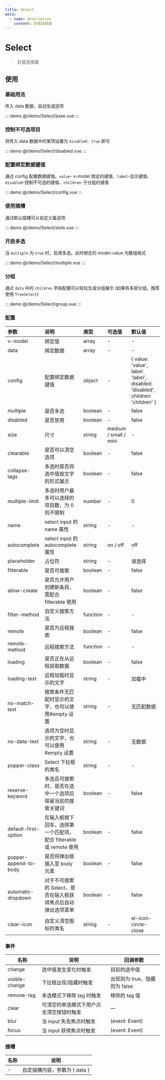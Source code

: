 ```yaml
---
title: Select
meta:
  - name: description
    content: 封装选择器
---
```


# Select

> 封装选择器

## 使用

### 基础用法

传入 data 数据，自动生成选项

::: demo
@/demo/Select/base.vue
:::

### 控制不可选项目

将传入 data 数据中的某项设置为 `disabled: true` 即可

::: demo
@/demo/Select/disabled.vue
:::

### 配置绑定数据键值

通过 config 配置数据键值。`value`- v-model 绑定的键值、`label`-显示键值、`disabled`-控制不可选的键值、`children`-子分组的键值

::: demo
@/demo/Select/config.vue
:::

### 使用插槽

通过默认插槽可以自定义备选项

::: demo
@/demo/Select/slots.vue
:::

### 开启多选

当 `multiple` 为 `true` 时，启用多选。此时绑定的 model-value 为数组格式

::: demo
@/demo/Select/multiple.vue
:::

### 分组

通过 `data` 中的 `children` 字段配置可以轻松生成分组展示 (如果有多层分组，推荐使用 `TreeSelect`)

::: demo
@/demo/Select/group.vue
:::

### 配置

| 参数                  | 说明                                                               | 类型     | 可选值                | 默认值                                                                         |
| :-------------------- | :----------------------------------------------------------------- | :------- | :-------------------- | :----------------------------------------------------------------------------- |
| v-model               | 绑定值                                                             | array    | -                     | -                                                                              |
| data                  | 绑定数据                                                           | array    | -                     | -                                                                              |
| config                | 配置绑定数据键值                                                   | object   | -                     | { value: 'value', label: 'label', disabled: 'disabled', children: 'children' } |
| multiple              | 是否多选                                                           | boolean  | -                     | false                                                                          |
| disabled              | 是否禁用                                                           | boolean  | -                     | false                                                                          |
| size                  | 尺寸                                                               | string   | medium / small / mini | -                                                                              |
| clearable             | 是否可以清空选项                                                   | boolean  | -                     | false                                                                          |
| collapse-tags         | 多选时是否将选中值按文字的形式展示                                 | boolean  | -                     | false                                                                          |
| multiple-limit        | 多选时用户最多可以选择的项目数，为 0 则不限制                      | number   | -                     | 0                                                                              |
| name                  | select input 的 name 属性                                          | string   | -                     | -                                                                              |
| autocomplete          | select input 的 autocomplete 属性                                  | string   | on / off              | off                                                                            |
| placeholder           | 占位符                                                             | string   | -                     | 请选择                                                                         |
| filterable            | 是否可搜索                                                         | boolean  | -                     | false                                                                          |
| allow-create          | 是否允许用户创建新条目，需配合 filterable 使用                     | boolean  | -                     | false                                                                          |
| filter-method         | 自定义搜索方法                                                     | function | -                     | -                                                                              |
| remote                | 是否为远程搜索                                                     | boolean  | -                     | false                                                                          |
| remote-method         | 远程搜索方法                                                       | function | -                     | -                                                                              |
| loading               | 是否正在从远程获取数据                                             | boolean  | -                     | false                                                                          |
| loading-text          | 远程加载时显示的文字                                               | string   | -                     | 加载中                                                                         |
| no-match-text         | 搜索条件无匹配时显示的文字，也可以使用#empty 设置                  | string   | -                     | 无匹配数据                                                                     |
| no-data-text          | 选项为空时显示的文字，也可以使用#empty 设置                        | string   | -                     | 无数据                                                                         |
| popper-class          | Select 下拉框的类名                                                | string   | -                     | -                                                                              |
| reserve-keyword       | 多选且可搜索时，是否在选中一个选项后保留当前的搜索关键词           | boolean  | -                     | false                                                                          |
| default-first-option  | 在输入框按下回车，选择第一个匹配项。配合 filterable 或 remote 使用 | boolean  | -                     | false                                                                          |
| popper-append-to-body | 是否将弹出框插入至 body 元素                                       | boolean  | -                     | false                                                                          |
| automatic-dropdown    | 对于不可搜索的 Select，是否在输入框获得焦点后自动弹出选项菜单      | boolean  | -                     | false                                                                          |
| clear-icon            | 自定义清空图标的类名                                               | string   | -                     | el-icon-circle-close                                                           |

### 事件

| 名称           | 说明                                     | 回调参数                      |
| -------------- | ---------------------------------------- | ----------------------------- |
| change         | 选中值发生变化时触发                     | 目前的选中值                  |
| visible-change | 下拉框出现/隐藏时触发                    | 出现则为 true，隐藏则为 false |
| remove-tag     | 多选模式下移除 tag 时触发                | 移除的 tag 值                 |
| clear          | 可清空的单选模式下用户点击清空按钮时触发 | —                             |
| blur           | 当 input 失去焦点时触发                  | (event: Event)                |
| focus          | 当 input 获得焦点时触发                  | (event: Event)                |

### 插槽

| 名称 | 说明                          |
| ---- | ----------------------------- |
| -    | 自定插槽内容，参数为 { data } |
